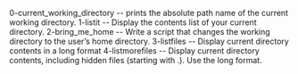 0-current_working_directory -- prints the absolute path name of the current working directory.
1-listit -- Display the contents list of your current directory.
2-bring_me_home -- Write a script that changes the working directory to the user’s home directory.
3-listfiles -- Display current directory contents in a long format
4-listmorefiles -- Display current directory contents, including hidden files (starting with .). Use the long format.